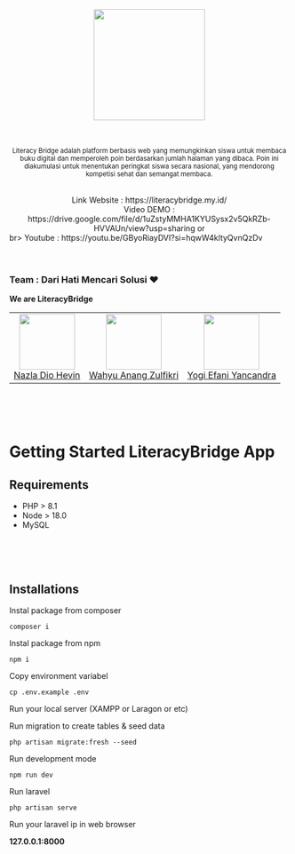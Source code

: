 <div align="center">
  <center><img src="https://avatars.githubusercontent.com/u/178906346?s=200&v=4" width="200px" /></center>
</div>

<br/>
<br/>

<p align="center">
  <small>
    Literacy Bridge adalah platform berbasis web yang memungkinkan siswa untuk membaca buku digital dan memperoleh poin berdasarkan jumlah halaman yang dibaca. Poin ini diakumulasi untuk menentukan peringkat           siswa secara nasional, yang mendorong kompetisi sehat dan semangat membaca.    
  </small>
</p>
</br>
<div align="center">Link Website : https://literacybridge.my.id/ </br>
Video DEMO : https://drive.google.com/file/d/1uZstyMMHA1KYUSysx2v5QkRZb-HVVAUn/view?usp=sharing or </div>br> Youtube : https://youtu.be/GByoRiayDVI?si=hqwW4kltyQvnQzDv</div>
<br/>
<br/>
<br/>

### Team : **Dari Hati Mencari Solusi** ❤️

**We are LiteracyBridge** 

<table>
  <tr>
     <td align="center"><a href="https://www.linkedin.com/in/nazlahevin/"><img src="https://avatars.githubusercontent.com/u/116096541?v=4" width="100px;" alt=""/><br/>Nazla Dio Hevin</td>
     <td align="center"><a href="https://www.linkedin.com/in/wahyu-anang-zulfikri-07002829a/"><img src="https://avatars.githubusercontent.com/u/125621342?v=4" width="100px;" alt=""/><br/>Wahyu Anang Zulfikri</td>
     <td align="center"><a href="https://www.linkedin.com/in/yogiefaniyancandra/"><img src="https://avatars.githubusercontent.com/u/106648832?v=4" width="100px;" alt=""/><br/>Yogi Efani Yancandra</td>
  </tr>
</table>

<br/>
<br/>
<br/>

# Getting Started LiteracyBridge App

## Requirements
- PHP > 8.1
- Node > 18.0
- MySQL
  
<br/>
<br/>
<br/>

## Installations
Instal package from composer
```
composer i
```
Instal package from npm
```
npm i
```
Copy environment variabel
```
cp .env.example .env
```
Run your local server (XAMPP or Laragon or etc)

Run migration to create tables & seed data
```
php artisan migrate:fresh --seed
```
Run development mode
```
npm run dev
```
Run laravel
```
php artisan serve
```
Run your laravel ip in web browser

**127.0.0.1:8000** 

